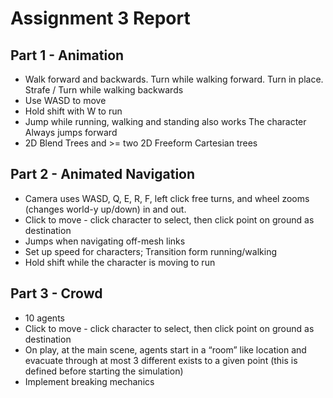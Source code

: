 # Assignment 3 Report
## Part 1 - Animation

- Walk forward and backwards. Turn while walking forward. Turn in place. Strafe / Turn while walking backwards
- Use WASD to move 
- Hold shift with W to run
- Jump while running, walking and standing also works The character Always jumps forward
- 2D Blend Trees and >= two 2D Freeform Cartesian trees


## Part 2 - Animated Navigation

- Camera uses WASD, Q, E, R, F, left click free turns, and wheel zooms (changes world-y up/down) in and out.
- Click to move - click character to select, then click point on ground as destination
- Jumps when navigating off-mesh links
- Set up speed for characters; Transition form running/walking
- Hold shift while the character is moving to run


## Part 3 - Crowd

- 10 agents
- Click to move - click character to select, then click point on ground as destination
- On play, at the main scene, agents start in a “room” like location and evacuate through at most 3 different exists to a given point (this is defined before starting the simulation)
- Implement breaking mechanics
